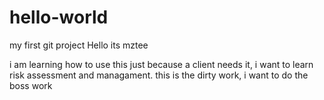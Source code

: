 # hello-world
my first git project
Hello 
its mztee

i am learning how to use this just because a client needs it, i want to learn risk assessment and managament. this is the dirty work, i want to do the boss work

